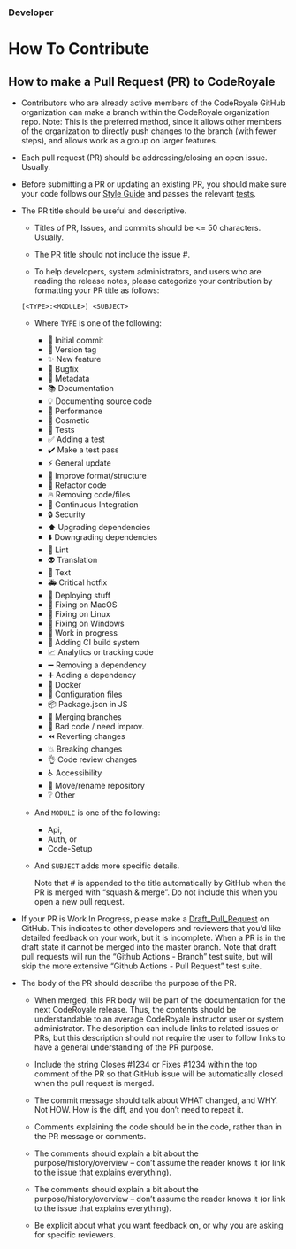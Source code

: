 ### Developer

# How To Contribute

## How to make a Pull Request (PR) to CodeRoyale

- Contributors who are already active members of the CodeRoyale GitHub organization can make a branch within the CodeRoyale organization repo. Note: This is the preferred method, since it allows other members of the organization to directly push changes to the branch (with fewer steps), and allows work as a group on larger features.

- Each pull request (PR) should be addressing/closing an open issue. Usually.

- Before submitting a PR or updating an existing PR, you should make sure your code follows our [Style Guide](https://github.com/CodeRoyale/codeRoyale-api) and passes the relevant [tests](https://github.com/CodeRoyale/codeRoyale-api).

- The PR title should be useful and descriptive.

  - Titles of PR, Issues, and commits should be <= 50 characters. Usually.

  - The PR title should not include the issue #.

  - To help developers, system administrators, and users who are reading the release notes, please categorize your contribution by formatting your PR title as follows:

  ```
  [<TYPE>:<MODULE>] <SUBJECT>
  ```

  - Where `TYPE` is one of the following:
  
       * 🎉 Initial commit
       * 🔖 Version tag
       * ✨ New feature
       * 🐛 Bugfix
       * 📇 Metadata
       * 📚 Documentation
       * 💡 Documenting source code
       * 🐎 Performance
       * 💄 Cosmetic
       * 🚨 Tests
       * ✅ Adding a test
       * ✔️ Make a test pass
       * ⚡ General update
       * 🎨 Improve format/structure
       * 🔨 Refactor code
       * 🔥 Removing code/files
       * 💚 Continuous Integration
       * 🔒 Security
       * ⬆️ Upgrading dependencies
       * ⬇️ Downgrading dependencies
       * 👕 Lint
       * 👽 Translation
       * 📝 Text
       * 🚑 Critical hotfix
       * 🚀 Deploying stuff
       * 🍎 Fixing on MacOS
       * 🐧 Fixing on Linux
       * 🏁 Fixing on Windows
       * 🚧 Work in progress
       * 👷 Adding CI build system
       * 📈 Analytics or tracking code
       * ➖ Removing a dependency
       * ➕ Adding a dependency
       * 🐳 Docker
       * 🔧 Configuration files
       * 📦 Package.json in JS
       * 🔀 Merging branches
       * 💩 Bad code / need improv.
       * ⏪ Reverting changes
       * 💥 Breaking changes
       * 👌 Code review changes
       * ♿ Accessibility
       * 🚚 Move/rename repository
       * ❔ Other
  
  - And `MODULE` is one of the following:  
    - Api,
    - Auth, or
    - Code-Setup

  - And `SUBJECT` adds more specific details.

    Note that #<PR NUMBER> is appended to the title automatically by GitHub when the PR is merged with “squash & merge”. Do not include this when you open a new pull request.

- If your PR is Work In Progress, please make a [Draft_Pull_Request](https://github.blog/2019-02-14-introducing-draft-pull-requests/) on GitHub. This indicates to other developers and reviewers that you’d like detailed feedback on your work, but it is incomplete. When a PR is in the draft state it cannot be merged into the master branch. Note that draft pull requests will run the “Github Actions - Branch” test suite, but will skip the more extensive “Github Actions - Pull Request” test suite.

- The body of the PR should describe the purpose of the PR.

  - When merged, this PR body will be part of the documentation for the next CodeRoyale release. Thus, the contents should be understandable to an average CodeRoyale instructor user or system administrator. The description can include links to related issues or PRs, but this description should not require the user to follow links to have a general understanding of the PR purpose.

  - Include the string Closes #1234 or Fixes #1234 within the top comment of the PR so that GitHub issue will be automatically closed when the pull request is merged.

  - The commit message should talk about WHAT changed, and WHY. Not HOW. How is the diff, and you don’t need to repeat it.

  - Comments explaining the code should be in the code, rather than in the PR message or comments.

  - The comments should explain a bit about the purpose/history/overview – don’t assume the reader knows it (or link to the issue that explains everything).

  - The comments should explain a bit about the purpose/history/overview – don’t assume the reader knows it (or link to the issue that explains everything).

  - Be explicit about what you want feedback on, or why you are asking for specific reviewers.
